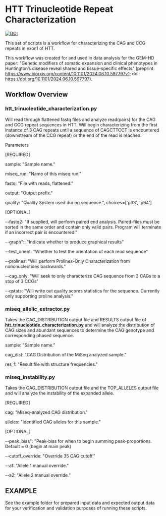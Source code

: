 # HTT Trinucleotide Repeat Characterization
[![DOI](https://zenodo.org/badge/838543003.svg)](https://doi.org/10.5281/zenodo.14861905)

This set of scripts is a workflow for characterizing the CAG and CCG repeats in exon1 of HTT.

This workflow was created for and used in data analysis for the GEM-HD paper: "Genetic modifiers of somatic expansion and clinical phenotypes in Huntington’s disease reveal shared and tissue-specific effects" (preprint: https://www.biorxiv.org/content/10.1101/2024.06.10.597797v1; doi: https://doi.org/10.1101/2024.06.10.597797).

## Workflow Overview

### **htt_trinucleotide_characterization.py**

Will read through flattened fastq files and analyze read(pairs) for the CAG and CCG repeat sequences in HTT. Will begin characterizing from the first instance of 3 CAG repeats until a sequence of CAGCTTCCT is encountered (downstream of the CCG repeat) or the end of the read is reached.

Parameters

[REQUIRED]

sample: "Sample name."

miseq_run: "Name of this miseq run."

fastq: "File with reads, flattened."

output: "Output prefix."

quality: "Quality System used during sequence.", choices=['p33', 'p64']

[OPTIONAL]

--fastq2: "If supplied, will perform paired end analysis. Paired-files must be sorted in the same order and contain only valid pairs. Program will terminate if an incorrect pair is encountered."

--graph":: "Indicate whether to produce graphical results"

--test_orient: "Whether to test the orientation of each read sequence"

--prolines: "Will perform Prolines-Only Characterization from nononucleotides backwards."

--cag_only: "Will seek to only characterize CAG sequence from 3 CAGs to a stop of 3 CCGs"

--qstats: "Will write out quality scores statistics for the sequence. Currently only supporting proline analysis."



### **miseq_allelic_extractor.py**

Takes the CAG_DISTRIBUTION output file and RESULTS output file of **htt_trinucleotide_characterization.py** and will analyze the distribution of CAG sizes and abundant sequences to determine the CAG genotype and corresponding phased sequence.

sample: "Sample name."

cag_dist: "CAG Distribution of the MiSeq analyzed sample."

res_f: "Result file with structure frequencies."



### **miseq_instability.py**

Takes the CAG_DISTRIBUTION output file and the TOP_ALLELES output file and will analyze the instability of the expanded allele.

[REQUIRED]

cag: "Miseq-analyzed CAG distribution."

alleles: "Identified CAG alleles for this sample."

[OPTIONAL]

--peak_bias": "Peak-bias for when to begin summing peak-proportions. Default = 0 (begin at main peak)

--cutoff_override: "Override 35 CAG cutoff."

--a1: "Allele 1 manual override."

--a2: "Allele 2 manual override."

## EXAMPLE

See the example folder for prepared input data and expected output data for your verification and validation purposes of running these scripts.


